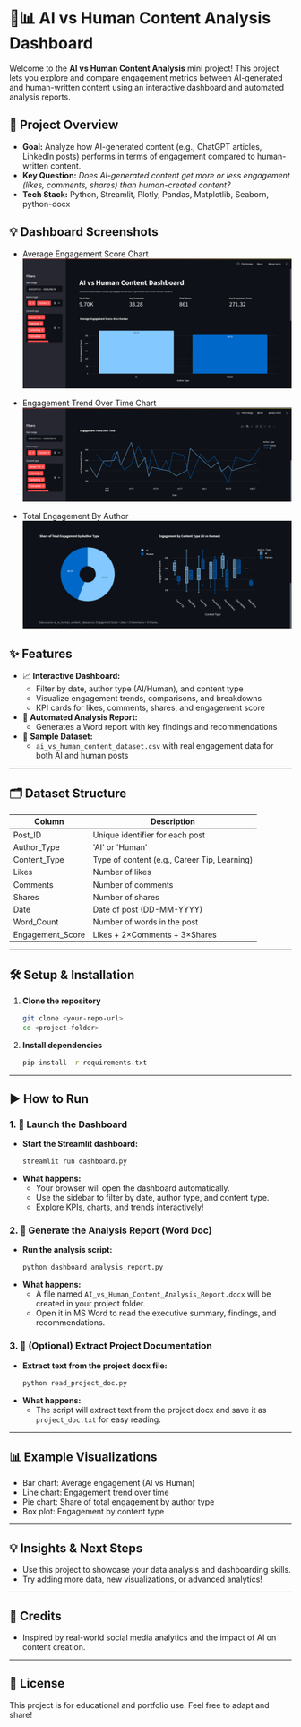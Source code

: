 # 🤖📊 AI vs Human Content Analysis Dashboard

Welcome to the **AI vs Human Content Analysis** mini project! This project lets you explore and compare engagement metrics between AI-generated and human-written content using an interactive dashboard and automated analysis reports.



## 🚀 Project Overview

- **Goal:** Analyze how AI-generated content (e.g., ChatGPT articles, LinkedIn posts) performs in terms of engagement compared to human-written content.
- **Key Question:** _Does AI-generated content get more or less engagement (likes, comments, shares) than human-created content?_
- **Tech Stack:** Python, Streamlit, Plotly, Pandas, Matplotlib, Seaborn, python-docx



## 💡 Dashboard Screenshots


- Average Engagement Score Chart 
![Average Engagement Score Screen](images/average_engagement_score.png)

- Engagement Trend Over Time Chart
![Engagement Trend Over Time Chart](images/engagement_trend_over_time.png)

- Total Engagement By Author 
![Total Engagement By Author](images/total_engagement_by_author_type.png)



## ✨ Features

- 📈 **Interactive Dashboard:**
  - Filter by date, author type (AI/Human), and content type
  - Visualize engagement trends, comparisons, and breakdowns
  - KPI cards for likes, comments, shares, and engagement score
- 📑 **Automated Analysis Report:**
  - Generates a Word report with key findings and recommendations
- 📂 **Sample Dataset:**
  - `ai_vs_human_content_dataset.csv` with real engagement data for both AI and human posts

---

## 🗂️ Dataset Structure

| Column         | Description                                 |
|---------------|---------------------------------------------|
| Post_ID       | Unique identifier for each post              |
| Author_Type   | 'AI' or 'Human'                             |
| Content_Type  | Type of content (e.g., Career Tip, Learning)|
| Likes         | Number of likes                             |
| Comments      | Number of comments                          |
| Shares        | Number of shares                            |
| Date          | Date of post (DD-MM-YYYY)                   |
| Word_Count    | Number of words in the post                 |
| Engagement_Score | Likes + 2×Comments + 3×Shares           |

---

## 🛠️ Setup & Installation

1. **Clone the repository**
   ```bash
   git clone <your-repo-url>
   cd <project-folder>
   ```
2. **Install dependencies**
   ```bash
   pip install -r requirements.txt
   ```

---

## ▶️ How to Run

### 1. 🚦 Launch the Dashboard

- **Start the Streamlit dashboard:**
  ```bash
  streamlit run dashboard.py
  ```
- **What happens:**
  - Your browser will open the dashboard automatically.
  - Use the sidebar to filter by date, author type, and content type.
  - Explore KPIs, charts, and trends interactively!

### 2. 📝 Generate the Analysis Report (Word Doc)

- **Run the analysis script:**
  ```bash
  python dashboard_analysis_report.py
  ```
- **What happens:**
  - A file named `AI_vs_Human_Content_Analysis_Report.docx` will be created in your project folder.
  - Open it in MS Word to read the executive summary, findings, and recommendations.

### 3. 📄 (Optional) Extract Project Documentation

- **Extract text from the project docx file:**
  ```bash
  python read_project_doc.py
  ```
- **What happens:**
  - The script will extract text from the project docx and save it as `project_doc.txt` for easy reading.

---

## 📊 Example Visualizations

- Bar chart: Average engagement (AI vs Human)
- Line chart: Engagement trend over time
- Pie chart: Share of total engagement by author type
- Box plot: Engagement by content type

---

## 💡 Insights & Next Steps

- Use this project to showcase your data analysis and dashboarding skills.
- Try adding more data, new visualizations, or advanced analytics!

---

## 🙌 Credits

- Inspired by real-world social media analytics and the impact of AI on content creation.

---

## 📝 License

This project is for educational and portfolio use. Feel free to adapt and share!

